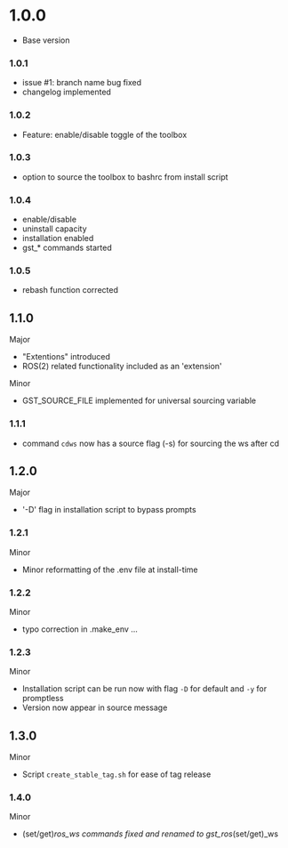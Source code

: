 # 1.0.0
* Base version

### 1.0.1
* issue #1: branch name bug fixed
* changelog implemented

### 1.0.2
* Feature: enable/disable toggle of the toolbox

### 1.0.3
* option to source the toolbox to bashrc from install script

### 1.0.4
* enable/disable
* uninstall capacity
* installation enabled
* gst_* commands started

### 1.0.5
* rebash function corrected

## 1.1.0
Major
* "Extentions" introduced
* ROS(2) related functionality included as an 'extension'

Minor
* GST_SOURCE_FILE implemented for universal sourcing variable

### 1.1.1
* command `cdws` now has a source flag (-s) for sourcing the ws after cd

## 1.2.0
Major
* '-D' flag in installation script to bypass prompts

### 1.2.1
Minor
* Minor reformatting of the .env file at install-time

### 1.2.2
Minor
* typo correction in .make_env ...

### 1.2.3
Minor
* Installation script can be run now with flag `-D` for default and `-y` for promptless 
* Version now appear in source message

## 1.3.0
Minor
* Script `create_stable_tag.sh` for ease of tag release

### 1.4.0
Minor
* (set/get)_ros_ws commands fixed and renamed to gst_ros_(set/get)_ws